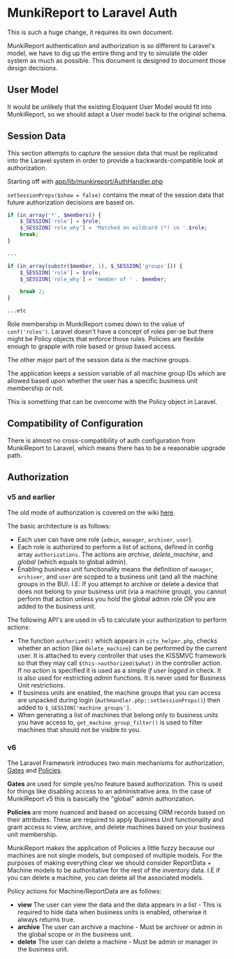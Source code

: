 # MunkiReport to Laravel Auth #

This is such a huge change, it requires its own document.

MunkiReport authentication and authorization is so different to Laravel's model, we have to dig up
the entire thing and try to simulate the older system as much as possible. This document is designed to 
document those design decisions.

## User Model ##

It would be unlikely that the existing Eloquent User Model would fit into MunkiReport, so we should adapt
a User model back to the original schema.

## Session Data ##

This section attempts to capture the session data that must be replicated into the Laravel system in order to
provide a backwards-compatible look at authorization.

Starting off with [app/lib/munkireport/AuthHandler.php](../../app/lib/munkireport/AuthHandler.php)

`setSessionProps($show = false)` contains the meat of the session data that future authorization decisions
are based on.

```php
if (in_array('*', $members)) {
    $_SESSION['role'] = $role;
    $_SESSION['role_why'] = 'Matched on wildcard (*) in '.$role;
    break;
}

...

if (in_array(substr($member, 1), $_SESSION['groups'])) {
    $_SESSION['role'] = $role;
    $_SESSION['role_why'] = 'member of ' . $member;

    break 2;
}

...etc
```

Role membership in MunkiReport comes down to the value of `conf('roles')`. Laravel doesn't have a concept of
roles per-se but there might be Policy objects that enforce those rules. Policies are flexible enough to grapple
with role based or group based access.

The other major part of the session data is the machine groups.

The application keeps a session variable of all machine group IDs which are allowed based upon whether the
user has a specific business unit membership or not.

This is something that can be overcome with the Policy object in Laravel.

## Compatibility of Configuration ##

There is almost no cross-compatibility of auth configuration from MunkiReport to Laravel, which means
there has to be a reasonable upgrade path.

## Authorization ##

### v5 and earlier ###

The old mode of authorization is covered on the wiki [here](https://github.com/munkireport/munkireport-php/wiki/Authorization%2C-Roles-and-Groups).

The basic architecture is as follows:

* Each user can have one role (`admin`, `manager`, `archiver`, `user`).
* Each role is authorized to perform a list of actions, defined in config array `authorizations`. The actions are 
  *archive*, *delete_machine*, and *global* (which equals to global admin).
* Enabling business unit functionality means the definition of `manager`, `archiver`, and `user` are scoped to a business unit (and all the machine groups in the BU). 
  I.E: If you attempt to archive or delete a device that does not belong to your business unit (via a machine group), you cannot perform that action unless you
  hold the global admin role *OR* you are added to the business unit.

The following API's are used in v5 to calculate your authorization to perform actions:

* The function `authorized()` which appears in `site_helper.php`, checks whether an action (like `delete_machine`) can be performed by the current user.
  It is attached to every controller that uses the KISSMVC framework so that they may call `$this->authorized($what)` in the controller action. If no action is specified
  it is used as a simple *if user logged in* check. It is also used for restricting *admin* functions. It is never used for Business Unit restrictions.
* If business units are enabled, the machine groups that you can access are unpacked during login (`AuthHandler.php::setSessionProps()`) then added to `$_SESSION['machine_groups']`.
* When generating a list of machines that belong only to business units you have access to, `get_machine_group_filter()` is used to filter machines that should not be visible to you.


### v6 ###

The Laravel Framework introduces two main mechanisms for authorization, [Gates](https://laravel.com/docs/10.x/authorization#gates) 
and [Policies](https://laravel.com/docs/10.x/authorization#creating-policies).

**Gates** are used for simple yes/no feature based authorization. This is used for things like disabling access to an administrative area.
In the case of MunkiReport v5 this is basically the "global" admin authorization.

**Policies** are more nuanced and based on accessing ORM records based on their attributes.
These are required to apply Business Unit functionality and grant access to view, archive, and delete machines based on your business unit
membership.

MunkiReport makes the application of Policies a little fuzzy because our machines are not single models, but composed
of multiple models. For the purposes of making everything clear we should consider ReportData + Machine models to be authoritative for the
rest of the inventory data. I.E if you can delete a machine, you can delete all the associated models.

Policy actions for Machine/ReportData are as follows:

* **view** The user can view the data and the data appears in a list - This is required to hide data when business units is enabled, otherwise it always returns true.
* **archive** The user can archive a machine - Must be archiver or admin in the global scope or in the business unit.
* **delete** The user can delete a machine - Must be admin or manager in the business unit.



